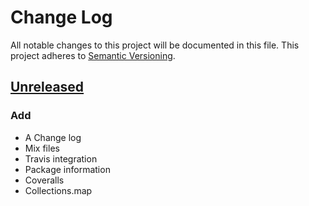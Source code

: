 # Change Log
All notable changes to this project will be documented in this file.
This project adheres to [Semantic Versioning](http://semver.org/).

## [Unreleased]
### Add
- A Change log
- Mix files
- Travis integration
- Package information
- Coveralls
- Collections.map

[Unreleased]: https://github.com/TFarla/exdash/compare/develop...HEAD
